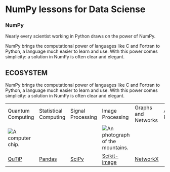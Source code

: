 # NumPy lessons for Data Sciense

### NumPy


Nearly every scientist working in Python draws on the power of NumPy.

NumPy brings the computational power of languages like C and Fortran to Python, a language much easier to learn and use. With this power comes simplicity: a solution in NumPy is often clear and elegant.
<section class=tabs-section><div class=container><h1 class=tabs-title>ECOSYSTEM</h1>NumPy brings the computational power of languages like C and Fortran to Python, a language much easier to learn and use. With this power comes simplicity: a solution in NumPy is often clear and elegant.</p><table><tr class=highlight-th><td class=bold-text>Quantum Computing</td><td class=bold-text>Statistical Computing</td><td class=bold-text>Signal Processing</td><td class=bold-text>Image Processing</td><td class=bold-text>Graphs and Networks</td><td class=bold-text>Astronomy Processes</td><td class=bold-text>Cognitive Psychology</td></tr><tr><td><img class=cell-layout alt="A computer chip."></td><td><img class=cell-layout</td><td><img class=cell-layout </td><td><img class=cell-layout src=/images/content_images/sc_dom_img/image_processing.svg alt="An photograph of the mountains."></td><td><img class=cell-layout</td><td></td><td><img class=cell-layout alt="A human head with gears."></td></tr><tr><td class=center-text><a href=http://qutip.org>QuTiP</a></td><td class=center-text><a href=https://pandas.pydata.org>Pandas</a></td><td class=center-text><a href=https://www.scipy.org>SciPy</a></td><td class=center-text><a href=https://scikit-image.org>Scikit-image</a></td><td class=center-text><a href=https://networkx.org>NetworkX</a></td><td class=center-text>
